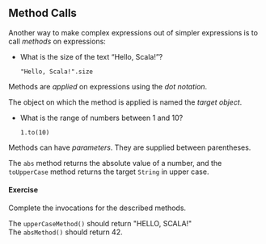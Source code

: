 
## Method Calls

Another way to make complex expressions out of simpler expressions is to call
*methods* on expressions:

  - What is the size of the text “Hello, Scala!”?

        "Hello, Scala!".size


Methods are *applied* on expressions using the *dot notation*.

The object on which the method is applied is named the *target object*.

  - What is the range of numbers between 1 and 10?
    
        1.to(10)


Methods can have *parameters*. They are supplied between parentheses.

The `abs` method returns the absolute value of a
number, and the `toUpperCase` method returns the target `String` in
upper case.

#### Exercise

Complete the invocations for the described methods.

<div class="hint">The <code>upperCaseMethod()</code> should return "HELLO, SCALA!"</div>
<div class="hint">The <code>absMethod()</code> should return 42.</div>